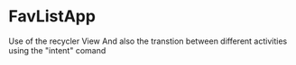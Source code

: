 # FavListApp

Use of the recycler View
And also the transtion between different activities using the "intent" comand
